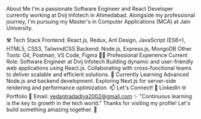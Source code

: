 About Me
I'm a passionate Software Engineer and React Developer currently working at Dvij Infotech in Ahmedabad. Alongside my professional journey, I'm pursuing my Master's in Computer Applications (MCA) at Jain University.

🛠️ Tech Stack
Frontend: React.js, Redux, Ant Design, JavaScript (ES6+), HTML5, CSS3, TailwindCSS
Backend: Node.js, Express.js, MongoDB
Other Tools: Git, Postman, VS Code, Figma
👨‍💻 Professional Experience
Current Role: Software Engineer at Dvij Infotech
Building dynamic and user-friendly web applications using React.js.
Collaborating with cross-functional teams to deliver scalable and efficient solutions.
🌱 Currently Learning
Advanced Node.js and backend development.
Exploring Next.js for server-side rendering and performance optimization.
📫 Let's Connect!
💼 LinkedIn
🌐 Portfolio
📧 Email: vedantradadiya2002@gmail.com
✨ "Continuous learning is the key to growth in the tech world."
Thanks for visiting my profile! Let's build something amazing together. 🚀

